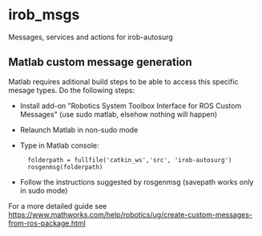 # irob_msgs
Messages, services and actions for irob-autosurg

## Matlab custom message generation

Matlab requires aditional build steps to be able to access this specific mesage types. Do the following steps:

- Install add-on "Robotics System Toolbox Interface for ROS Custom Messages" (use sudo matlab, elsehow nothing will happen)
- Relaunch Matlab in non-sudo mode
- Type in Matlab console:

        folderpath = fullfile('catkin_ws','src', 'irob-autosurg')
        rosgenmsg(folderpath)
        
- Follow the instructions suggested by rosgenmsg (savepath works only in sudo mode)

For a more detailed guide see https://www.mathworks.com/help/robotics/ug/create-custom-messages-from-ros-package.html
